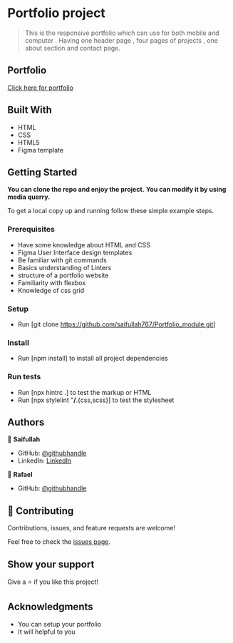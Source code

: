 # Portfolio project

> This is the responsive portfolio which can use for both mobile and computer . Having one header page , four pages of projects , one about section and contact page.

## Portfolio

[Click here for portfolio](https://saifullah767.github.io/Portfolio_module/project_one.html)

## Built With

- HTML
- CSS
- HTML5
- Figma template

## Getting Started

**You can clone the repo and enjoy the project.**
**You can modify it by using media querry.**

To get a local copy up and running follow these simple example steps.

### Prerequisites

- Have some knowledge about HTML and CSS
- Figma User Interface design templates
- Be familiar with git commands
- Basics understanding of Linters
- structure of a portfolio website
- Familiarity with flexbox
- Knowledge of css grid

### Setup

- Run [git clone https://github.com/saifullah767/Portfolio_module.git]

### Install

- Run [npm install] to install all project dependencies

### Run tests

- Run [npx hintrc .] to test the markup or HTML
- Run [npx stylelint "**/**.{css,scss}] to test the stylesheet

## Authors

👤 **Saifullah**

- GitHub: [@githubhandle](https://github.com/saifullah767)
- LinkedIn: [LinkedIn](https://www.linkedin.com/in/saifullah-khan-b0637b169)

👤 **Rafael**

- GitHub: [@githubhandle](https://github.com/rega1237)

## 🤝 Contributing

Contributions, issues, and feature requests are welcome!

Feel free to check the [issues page](../../issues/).

## Show your support

Give a ⭐️ if you like this project!

## Acknowledgments

- You can setup your portfolio
- It will helpful to you
